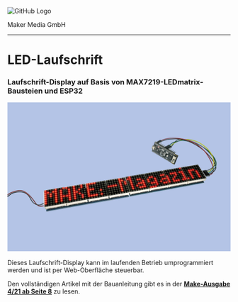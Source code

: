 ![GitHub Logo](http://www.heise.de/make/icons/make_logo.png)

Maker Media GmbH
*** 

# LED-Laufschrift

### Laufschrift-Display auf Basis von MAX7219-LEDmatrix-Bausteien und ESP32
![Picture](https://github.com/MakeMagazinDE/LED-Laufschrift/blob/main/LED-Laufschrift.jpg) 

Dieses Laufschrift-Display kann im laufenden Betrieb umprogrammiert werden und ist per Web-Oberfläche steuerbar.

Den vollständigen Artikel mit der Bauanleitung gibt es in der **[Make-Ausgabe 4/21 ab Seite 8](https://www.heise.de/select/make/2021/4/2110507371666902865)** zu lesen. 

